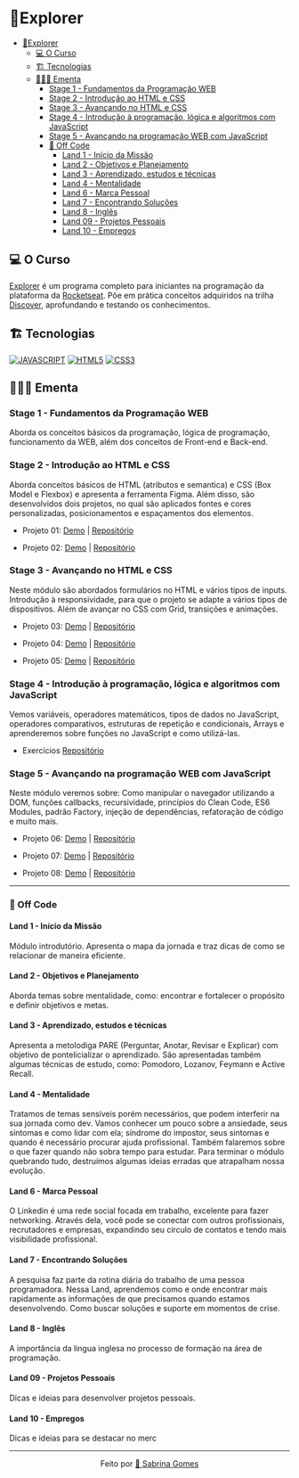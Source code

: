 # 🚀Explorer

- [🚀Explorer](#explorer)
  - [💻 O Curso](#-o-curso)
  - [🏗️ Tecnologias](#-tecnologias)
  - [🕵🏼‍♀️ Ementa](#-ementa)
    - [Stage 1 - Fundamentos da Programação WEB](#stage-1---fundamentos-da-programação-web)
    - [Stage 2 - Introdução ao HTML e CSS](#stage-2---introdução-ao-html-e-css)
    - [Stage 3 - Avançando no HTML e CSS](#stage-3---avançando-no-html-e-css)
    - [Stage 4 - Introdução à programação, lógica e algoritmos com JavaScript](#stage-4---introdução-à-programação-lógica-e-algoritmos-com-javascript)
    - [Stage 5 - Avançando na programação WEB com JavaScript](#stage-5---avançando-na-programação-web-com-javascript)
    - [🎯 Off Code](#-off-code)
      - [Land 1 - Início da Missão](#land-1---início-da-missão)
      - [Land 2 - Objetivos e Planejamento](#land-2---objetivos-e-planejamento)
      - [Land 3 - Aprendizado, estudos e técnicas](#land-3---aprendizado-estudos-e-técnicas)
      - [Land 4 - Mentalidade](#land-4---mentalidade)
      - [Land 6 - Marca Pessoal](#land-6---marca-pessoal)
      - [Land 7 - Encontrando Soluções](#land-7---encontrando-soluções)
      - [Land 8 - Inglês](#land-8---inglês)
      - [Land 09 - Projetos Pessoais](#land-09---projetos-pessoais)
      - [Land 10 - Empregos](#land-10---empregos)

## 💻 O Curso

[Explorer](https://www.rocketseat.com.br/explorer) é um programa completo para iniciantes na programação da plataforma da [Rocketseat](https://www.rocketseat.com.br/). Põe em prática conceitos adquiridos na trilha [Discover](https://app.rocketseat.com.br/discover), aprofundando e testando os conhecimentos.

## 🏗️ Tecnologias

[![JAVASCRIPT](https://img.shields.io/badge/JavaScript-F7DF1E?style=for-the-badge&logo=javascript&logoColor=black)](https://developer.mozilla.org/pt-BR/docs/Web/JavaScript)
[![HTML5](https://img.shields.io/badge/HTML5-E34F26?style=for-the-badge&logo=html5&logoColor=white)](https://developer.mozilla.org/pt-BR/docs/Web/HTML)
[![CSS3](https://img.shields.io/badge/CSS3-1572B6?style=for-the-badge&logo=css3&logoColor=white)](https://developer.mozilla.org/pt-BR/docs/Web/CSS)

## 🕵🏼‍♀️ Ementa

### Stage 1 - Fundamentos da Programação WEB

Aborda os conceitos básicos da programação, lógica de programação, funcionamento da WEB, além dos conceitos de Front-end e Back-end.

### Stage 2 - Introdução ao HTML e CSS

Aborda conceitos básicos de HTML (atributos e semantica) e CSS (Box Model e Flexbox) e apresenta a ferramenta Figma. Além disso, são desenvolvidos dois projetos, no qual são aplicados fontes e cores personalizadas, posicionamentos e espaçamentos dos elementos.

- Projeto 01: [Demo](https://sabrinagomesb.github.io/rs-explorer/stage02-projeto01/) | [Repositório](https://github.com/sabrinagomesb/rs-explorer/tree/main/stage02-projeto01/)

- Projeto 02: [Demo](https://sabrinagomesb.github.io/rs-explorer/stage02-projeto02/) | [Repositório](https://github.com/sabrinagomesb/rs-explorer/tree/main/stage02-projeto02/)

### Stage 3 - Avançando no HTML e CSS

Neste módulo são abordados formulários no HTML e vários tipos de inputs. Introdução à responsividade, para que o projeto se adapte a vários tipos de dispositivos. Além de avançar no CSS com Grid, transições e animações.

- Projeto 03: [Demo](https://sabrinagomesb.github.io/rs-explorer/stage03-projeto03/) | [Repositório](https://github.com/sabrinagomesb/rs-explorer/tree/main/stage03-projeto03)

- Projeto 04: [Demo](https://sabrinagomesb.github.io/rs-explorer/stage03-projeto04/) | [Repositório](https://github.com/sabrinagomesb/rs-explorer/tree/main/stage03-projeto04)

- Projeto 05: [Demo](https://sabrinagomesb.github.io/rs-explorer/stage03-projeto05/) | [Repositório](https://github.com/sabrinagomesb/rs-explorer/tree/main/stage03-projeto05/)

### Stage 4 - Introdução à programação, lógica e algoritmos com JavaScript

Vemos variáveis, operadores matemáticos, tipos de dados no JavaScript, operadores comparativos, estruturas de repetição e condicionais, Arrays e aprenderemos sobre funções no JavaScript e como utilizá-las.

- Exercícios [Repositório](https://github.com/sabrinagomesb/rs-explorer/tree/main/stage04-logica-programacao)

### Stage 5 - Avançando na programação WEB com JavaScript

Neste módulo veremos sobre: Como manipular o navegador utilizando a DOM, funções callbacks, recursividade, princípios do Clean Code, ES6 Modules, padrão Factory, injeção de dependências, refatoração de código e muito mais.

- Projeto 06: [Demo](https://sabrinagomesb.github.io/rs-explorer/stage05-projeto06/) | [Repositório](https://github.com/sabrinagomesb/rs-explorer/tree/main/stage05-projeto06/)

- Projeto 07: [Demo](https://sabrinagomesb.github.io/rs-explorer/stage05-projeto07/) | [Repositório](https://github.com/sabrinagomesb/rs-explorer/tree/main/stage05-projeto07/)

- Projeto 08: [Demo](https://sabrinagomesb.github.io/rs-explorer/stage05-projeto08/) | [Repositório](https://github.com/sabrinagomesb/rs-explorer/tree/main/stage05-projeto08/)

---

### 🎯 Off Code

#### Land 1 - Início da Missão

Módulo introdutório. Apresenta o mapa da jornada e traz dicas de como se relacionar de maneira eficiente.

#### Land 2 - Objetivos e Planejamento

Aborda temas sobre mentalidade, como: encontrar e fortalecer o propósito e definir objetivos e metas.

#### Land 3 - Aprendizado, estudos e técnicas

Apresenta a metolodiga PARE (Perguntar, Anotar, Revisar e Explicar) com objetivo de pontelicializar o aprendizado. São apresentadas também algumas técnicas de estudo, como: Pomodoro, Lozanov, Feymann e Active Recall.

#### Land 4 - Mentalidade

Tratamos de temas sensíveis porém necessários, que podem interferir na sua jornada como dev. Vamos conhecer um pouco sobre a ansiedade, seus sintomas e como lidar com ela; síndrome do impostor, seus sintomas e quando é necessário procurar ajuda profissional. Também falaremos sobre o que fazer quando não sobra tempo para estudar. Para terminar o módulo quebrando tudo, destruímos algumas ideias erradas que atrapalham nossa evolução.

#### Land 6 - Marca Pessoal

O Linkedin é uma rede social focada em trabalho, excelente para fazer networking. Através dela, você pode se conectar com outros profissionais, recrutadores e empresas, expandindo seu círculo de contatos e tendo mais visibilidade profissional.

#### Land 7 - Encontrando Soluções

A pesquisa faz parte da rotina diária do trabalho de uma pessoa programadora. Nessa Land, aprendemos como e onde encontrar mais rapidamente as informações de que precisamos quando estamos desenvolvendo. Como buscar soluções e suporte em momentos de crise.

#### Land 8 - Inglês

A importância da lingua inglesa no processo de formação na área de programação.

#### Land 09 - Projetos Pessoais

Dicas e ideias para desenvolver projetos pessoais.

#### Land 10 - Empregos

Dicas e ideias para se destacar no merc

---

<p align="center">Feito por <a href="https://github.com/sabrinagomesb">💫 Sabrina Gomes</a></p>
